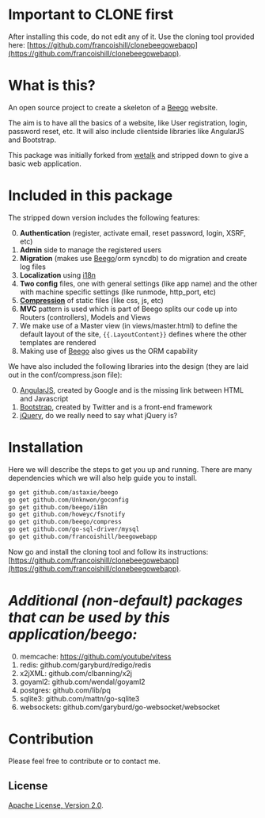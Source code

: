 Important to CLONE first
========================
After installing this code, do not edit any of it. Use the cloning tool provided here:
[https://github.com/francoishill/clonebeegowebapp](https://github.com/francoishill/clonebeegowebapp).

# What is this?

An open source project to create a skeleton of a [Beego](https://github.com/astaxie/beego) website.

The aim is to have all the basics of a website, like User registration, login, password reset, etc. It will also include clientside libraries like AngularJS and Bootstrap.


This package was initially forked from [wetalk](https://github.com/beego/wetalk) and stripped down to give a basic web application.


# Included in this package

The stripped down version includes the following features:

0. **Authentication** (register, activate email, reset password, login, XSRF, etc)
0. **Admin** side to manage the registered users
0. **Migration** (makes use [Beego](https://github.com/astaxie/beego)/orm syncdb) to do migration and create log files
0. **Localization** using [i18n](https://github.com/beego/i18n)
0. **Two config** files, one with general settings (like app name) and the other with machine specific settings (like runmode, http_port, etc)
0. **[Compression](https://github.com/beego/compress)** of static files (like css, js, etc)
0. **MVC** pattern is used which is part of Beego splits our code up into Routers (controllers), Models and Views
0. We make use of a Master view (in views/master.html) to define the default layout of the site, ``{{.LayoutContent}}`` defines where the other templates are rendered
0. Making use of [Beego](https://github.com/astaxie/beego) also gives us the ORM capability


We have also included the following libraries into the design (they are laid out in the conf/compress.json file):

0. [AngularJS](http://angularjs.org/), created by Google and is the missing link between HTML and Javascript
0. [Bootstrap](http://getbootstrap.com/2.3.2/), created by Twitter and is a front-end framework
0. [jQuery](http://jquery.com/), do we really need to say what jQuery is?


# Installation

Here we will describe the steps to get you up and running. There are many dependencies which we will also help guide you to install.

```bash
go get github.com/astaxie/beego
go get github.com/Unknwon/goconfig
go get github.com/beego/i18n
go get github.com/howeyc/fsnotify
go get github.com/beego/compress
go get github.com/go-sql-driver/mysql
go get github.com/francoishill/beegowebapp
```

Now go and install the cloning tool and follow its instructions:
[https://github.com/francoishill/clonebeegowebapp](https://github.com/francoishill/clonebeegowebapp).


# *Additional (non-default) packages that can be used by this application/beego:*

0. memcache: https://github.com/youtube/vitess
0. redis: github.com/garyburd/redigo/redis
0. x2jXML: github.com/clbanning/x2j
0. goyaml2: github.com/wendal/goyaml2
0. postgres: github.com/lib/pq
0. sqlite3: github.com/mattn/go-sqlite3
0. websockets: github.com/garyburd/go-websocket/websocket


# Contribution

Please feel free to contribute or to contact me.

## License

[Apache License, Version 2.0](http://www.apache.org/licenses/LICENSE-2.0.html).
